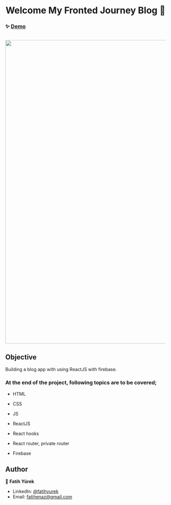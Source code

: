 <h1 align="center">Welcome My Fronted Journey Blog 📝</h1>

### ✨ [Demo](https://blog-app-fb.netlify.app/)

  </br>
<a href='https://blog-app-fb.netlify.app/' target='_blank' align="center">
  <img src='https://user-images.githubusercontent.com/81515422/180648833-ae5e9955-697d-4633-aa0d-545abae79fe6.gif' width="950" />
</a>

## Objective

Building a blog app with using ReactJS with firebase.

### At the end of the project, following topics are to be covered;

- HTML

- CSS

- JS

- ReactJS

- React hooks

- React router, private router

- Firebase



## Author

👤 **Fatih Yürek**

- LinkedIn: [@fatihyurek](https://www.linkedin.com/in/fatihyurek/)
- Email: fatihenaz@gmail.com
